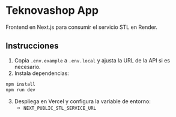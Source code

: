 # Teknovashop App

Frontend en Next.js para consumir el servicio STL en Render.

## Instrucciones

1. Copia `.env.example` a `.env.local` y ajusta la URL de la API si es necesario.
2. Instala dependencias:

```bash
npm install
npm run dev
```
3. Despliega en Vercel y configura la variable de entorno:
   - `NEXT_PUBLIC_STL_SERVICE_URL`
